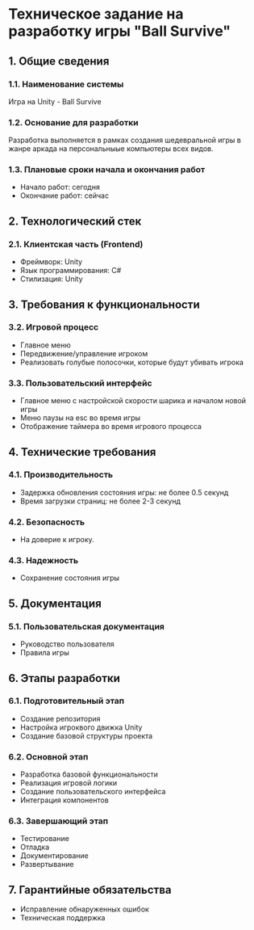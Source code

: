# Техническое задание на разработку игры "Ball Survive"

## 1. Общие сведения

### 1.1. Наименование системы
Игра на Unity - Ball Survive

### 1.2. Основание для разработки
Разработка выполняется в рамках создания шедевральной игры в жанре аркада на персональныые компьютеры всех видов.

### 1.3. Плановые сроки начала и окончания работ
- Начало работ: сегодня
- Окончание работ: сейчас

## 2. Технологический стек

### 2.1. Клиентская часть (Frontend)
- Фреймворк: Unity
- Язык программирования: C#
- Стилизация: Unity

## 3. Требования к функциональности

### 3.2. Игровой процесс
- Главное меню
- Передвижение/управление игроком
- Реализовать голубые полосочки, которые будут убивать игрока

### 3.3. Пользовательский интерфейс
- Главное меню с настройской скорости шарика и началом новой игры
- Меню паузы на esc во время игры
- Отображение таймера во время игрового процесса

## 4. Технические требования

### 4.1. Производительность
- Задержка обновления состояния игры: не более 0.5 секунд
- Время загрузки страниц: не более 2-3 секунд

### 4.2. Безопасность
- На доверие к игроку.

### 4.3. Надежность
- Сохранение состояния игры

## 5. Документация

### 5.1. Пользовательская документация
- Руководство пользователя
- Правила игры

## 6. Этапы разработки

### 6.1. Подготовительный этап
- Создание репозитория
- Настройка игроквого движка Unity
- Создание базовой структуры проекта

### 6.2. Основной этап
- Разработка базовой функциональности
- Реализация игровой логики
- Создание пользовательского интерфейса
- Интеграция компонентов

### 6.3. Завершающий этап
- Тестирование
- Отладка
- Документирование
- Развертывание

## 7. Гарантийные обязательства
- Исправление обнаруженных ошибок
- Техническая поддержка